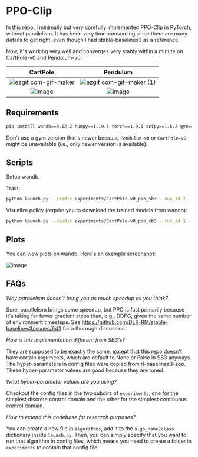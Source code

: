 # PPO-Clip

In this repo, I minimally but very carefully implemented PPO-Clip in PyTorch, without parallelism. It has been very time-consuming since there are many details to get right, even though I had stable-baselines3 as a reference.

Now, it's working very well and converges very stably within a minute on CartPole-v0 and Pendulum-v0. 



CartPole             |  Pendulum
:-------------------------:|:-------------------------:
![ezgif com-gif-maker](https://user-images.githubusercontent.com/43589364/148905684-8e313857-868d-489f-aba0-1abbce30c3de.gif) | ![ezgif com-gif-maker (1)](https://user-images.githubusercontent.com/43589364/148905756-1450b124-c499-4eb3-aadc-db0a4049a44d.gif)
![image](https://user-images.githubusercontent.com/43589364/148906014-8d69927f-3c0b-4a09-9dc8-537d0b8be754.png) | ![image](https://user-images.githubusercontent.com/43589364/148906065-11107c86-16c3-46c4-9eff-601d18d442c6.png)



## Requirements

```bash
pip install wandb==0.12.2 numpy==1.19.5 torch==1.9.1 scipy==1.6.2 gym==0.18.3
```

Don't use a gym version that's newer because `Pendulum-v0` or `CartPole-v0` might be unavailable (i.e., only newer version is available).

## Scripts

Setup wandb.

Train:

```bash
python launch.py --expdir experiments/CartPole-v0_ppo_sb3 --run_id 1
```

Visualize policy (require you to download the trained models from wandb):

```bash
python launch.py --expdir experiments/CartPole-v0_ppo_sb3 --run_id 1 --enjoy
```

## Plots

You can view plots on wandb. Here's an example screenshot:

![image](https://user-images.githubusercontent.com/43589364/148901571-e91203df-6ce4-41d4-a876-d3f3de288c22.png)

## FAQs

*Why parallelism doesn't bring you as much speedup as you think?*

Sure, parallelism brings some speedup, but PPO is fast primarily because it's taking far fewer gradient steps than, e.g., DDPG, given the same number of environment timesteps. See https://github.com/DLR-RM/stable-baselines3/issues/643 for a thorough discussion.

*How is this implementation different from SB3's?*

They are supposed to be exactly the same, except that this repo doesn't have certain arguments, which are default to None or False in SB3 anyways. The hyper-parameters in config files were copied from rl-baselines3-zoo. These hyper-parameter values are good because they are tuned.

*What hyper-parameter values are you using?*

Checkout the config files in the two subdirs of `experiments`, one for the simplest discrete control domain and the other for the simplest continuous control domain. 

*How to extend this codebase for research purposes?*

You can create a new file in `algorithms`, add it to the `algo_name2class` dictionary inside `launch.py`. Then, you can simply specify that you want to run that algorithm in config files, which means you need to create a folder in `experiments` to contain that config file. 
